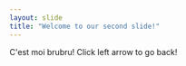 ```yaml
---
layout: slide
title: "Welcome to our second slide!"
---
```

C'est moi brubru!
Click left arrow to go back!
